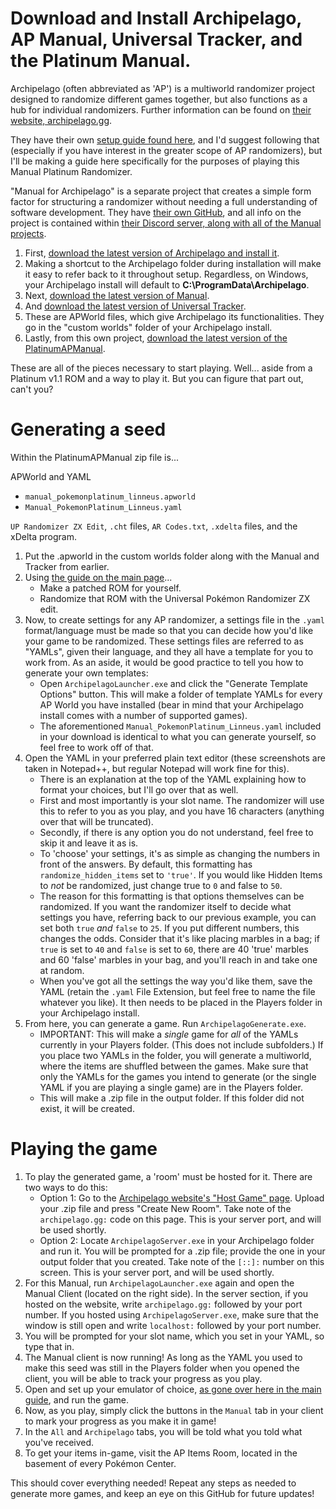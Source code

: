 # Download and Install Archipelago, AP Manual, Universal Tracker, and the Platinum Manual.

Archipelago (often abbreviated as 'AP') is a multiworld randomizer project designed to randomize different games together, but also functions as a hub for individual randomizers. Further information can be found on [their website, archipelago.gg](https://archipelago.gg/).

They have their own [setup guide found here](https://archipelago.gg/tutorial/Archipelago/setup/en), and I'd suggest following that (especially if you have interest in the greater scope of AP randomizers), but I'll be making a guide here specifically for the purposes of playing this Manual Platinum Randomizer.

"Manual for Archipelago" is a separate project that creates a simple form factor for structuring a randomizer without needing a full understanding of software development. They have [their own GitHub](https://github.com/ManualForArchipelago/Manual/), and all info on the project is contained within [their Discord server, along with all of the Manual projects](https://discord.gg/8AS8XgyzBk).

1. First, [download the latest version of Archipelago and install it](https://github.com/ArchipelagoMW/Archipelago/releases/latest).
2. Making a shortcut to the Archipelago folder during installation will make it easy to refer back to it throughout setup. Regardless, on Windows, your Archipelago install will default to **C:\ProgramData\Archipelago**.
3. Next, [download the latest version of Manual](https://github.com/ManualForArchipelago/Manual/releases/latest).
4. And [download the latest version of Universal Tracker](https://github.com/FarisTheAncient/Archipelago/releases/latest).
5. These are APWorld files, which give Archipelago its functionalities. They go in the "custom worlds" folder of your Archipelago install.
6. Lastly, from this own project, [download the latest version of the PlatinumAPManual](https://github.com/Linneus/PlatinumAPManual/releases/latest).

These are all of the pieces necessary to start playing. Well... aside from a Platinum v1.1 ROM and a way to play it. But you can figure that part out, can't you?

# Generating a seed

Within the PlatinumAPManual zip file is...

APWorld and YAML
- `manual_pokemonplatinum_linneus.apworld`
- `Manual_PokemonPlatinum_Linneus.yaml`

`UP Randomizer ZX Edit`, `.cht` files, `AR Codes.txt`, `.xdelta` files, and the xDelta program.

1. Put the .apworld in the custom worlds folder along with the Manual and Tracker from earlier.
2. Using [the guide on the main page](https://github.com/Linneus/PlatinumAPManual/blob/main/README.md)...
   - Make a patched ROM for yourself.
   - Randomize that ROM with the Universal Pokémon Randomizer ZX edit.
3. Now, to create settings for any AP randomizer, a settings file in the `.yaml` format/language must be made so that you can decide how you'd like your game to be randomized. These settings files are referred to as "YAMLs", given their language, and they all have a template for you to work from. As an aside, it would be good practice to tell you how to generate your own templates:
   - Open `ArchipelagoLauncher.exe` and click the "Generate Template Options" button. This will make a folder of template YAMLs for every AP World you have installed (bear in mind that your Archipelago install comes with a number of supported games).
   - The aforementioned `Manual_PokemonPlatinum_Linneus.yaml` included in your download is identical to what you can generate yourself, so feel free to work off of that.
4. Open the YAML in your preferred plain text editor (these screenshots are taken in Notepad++, but regular Notepad will work fine for this).
   - There is an explanation at the top of the YAML explaining how to format your choices, but I'll go over that as well.
   - First and most importantly is your slot name. The randomizer will use this to refer to you as you play, and you have 16 characters (anything over that will be truncated).
   - Secondly, if there is any option you do not understand, feel free to skip it and leave it as is.
   - To 'choose' your settings, it's as simple as changing the numbers in front of the answers. By default, this formatting has `randomize_hidden_items` set to `'true'`. If you would like Hidden Items to _not_ be randomized, just change true to `0` and false to `50`.
   - The reason for this formatting is that options themselves can be randomized. If you want the randomizer itself to decide what settings you have, referring back to our previous example, you can set both `true` _and_ `false` to `25`. If you put different numbers, this changes the odds. Consider that it's like placing marbles in a bag; if `true` is set to `40` and `false` is set to `60`, there are 40 'true' marbles and 60 'false' marbles in your bag, and you'll reach in and take one at random.
   - When you've got all the settings the way you'd like them, save the YAML (retain the `.yaml` File Extension, but feel free to name the file whatever you like). It then needs to be placed in the Players folder in your Archipelago install.
5. From here, you can generate a game. Run `ArchipelagoGenerate.exe`.
   - IMPORTANT: This will make a _single_ game for _all_ of the YAMLs currently in your Players folder. (This does not include subfolders.) If you place two YAMLs in the folder, you will generate a multiworld, where the items are shuffled between the games. Make sure that only the YAMLs for the games you intend to generate (or the single YAML if you are playing a single game) are in the Players folder.
   - This will make a .zip file in the output folder. If this folder did not exist, it will be created.
  
# Playing the game

1. To play the generated game, a 'room' must be hosted for it. There are two ways to do this:
   - Option 1: Go to the [Archipelago website's "Host Game" page](https://archipelago.gg/uploads). Upload your .zip file and press "Create New Room". Take note of the `archipelago.gg:` code on this page. This is your server port, and will be used shortly.
   - Option 2: Locate `ArchipelagoServer.exe` in your Archipelago folder and run it. You will be prompted for a .zip file; provide the one in your output folder that you created. Take note of the `[::]:` number on this screen. This is your server port, and will be used shortly.
2. For this Manual, run `ArchipelagoLauncher.exe` again and open the Manual Client (located on the right side). In the server section, if you hosted on the website, write `archipelago.gg:` followed by your port number. If you hosted using `ArchipelagoServer.exe`, make sure that the window is still open and write `localhost:` followed by your port number.
3. You will be prompted for your slot name, which you set in your YAML, so type that in.
4. The Manual client is now running! As long as the YAML you used to make this seed was still in the Players folder when you opened the client, you will be able to track your progress as you play.
5. Open and set up your emulator of choice, [as gone over here in the main guide](https://github.com/Linneus/PlatinumAPManual#cheat-files), and run the game.
6. Now, as you play, simply click the buttons in the `Manual` tab in your client to mark your progress as you make it in game!
7. In the `All` and `Archipelago` tabs, you will be told what you told what you've received.
8. To get your items in-game, visit the AP Items Room, located in the basement of every Pokémon Center.

This should cover everything needed! Repeat any steps as needed to generate more games, and keep an eye on this GitHub for future updates!
